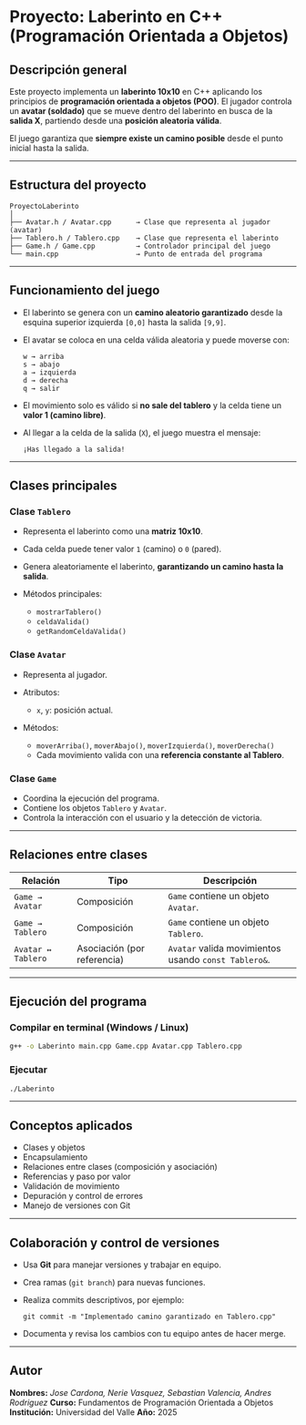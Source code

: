 # Proyecto: Laberinto en C++ (Programación Orientada a Objetos)

## Descripción general

Este proyecto implementa un **laberinto 10x10** en C++ aplicando los principios de **programación orientada a objetos (POO)**.
El jugador controla un **avatar (soldado)** que se mueve dentro del laberinto en busca de la **salida X**, partiendo desde una **posición aleatoria válida**.

El juego garantiza que **siempre existe un camino posible** desde el punto inicial hasta la salida.

---

## Estructura del proyecto

```
ProyectoLaberinto
│
├── Avatar.h / Avatar.cpp      → Clase que representa al jugador (avatar)
├── Tablero.h / Tablero.cpp    → Clase que representa el laberinto
├── Game.h / Game.cpp          → Controlador principal del juego
└── main.cpp                   → Punto de entrada del programa
```

---

## Funcionamiento del juego

* El laberinto se genera con un **camino aleatorio garantizado** desde la esquina superior izquierda `[0,0]` hasta la salida `[9,9]`.
* El avatar se coloca en una celda válida aleatoria y puede moverse con:

  ```
  w → arriba
  s → abajo
  a → izquierda
  d → derecha
  q → salir
  ```
* El movimiento solo es válido si **no sale del tablero** y la celda tiene un **valor 1 (camino libre)**.
* Al llegar a la celda de la salida (`X`), el juego muestra el mensaje:

  ```
  ¡Has llegado a la salida!
  ```

---

## Clases principales

### Clase `Tablero`

* Representa el laberinto como una **matriz 10x10**.
* Cada celda puede tener valor `1` (camino) o `0` (pared).
* Genera aleatoriamente el laberinto, **garantizando un camino hasta la salida**.
* Métodos principales:

  * `mostrarTablero()`
  * `celdaValida()`
  * `getRandomCeldaValida()`

### Clase `Avatar`

* Representa al jugador.
* Atributos:

  * `x`, `y`: posición actual.
* Métodos:

  * `moverArriba()`, `moverAbajo()`, `moverIzquierda()`, `moverDerecha()`
  * Cada movimiento valida con una **referencia constante al Tablero**.

### Clase `Game`

* Coordina la ejecución del programa.
* Contiene los objetos `Tablero` y `Avatar`.
* Controla la interacción con el usuario y la detección de victoria.

---

## Relaciones entre clases

| Relación           | Tipo                        | Descripción                                          |
| ------------------ | --------------------------- | ---------------------------------------------------- |
| `Game → Avatar`    | Composición                 | `Game` contiene un objeto `Avatar`.                  |
| `Game → Tablero`   | Composición                 | `Game` contiene un objeto `Tablero`.                 |
| `Avatar ↔ Tablero` | Asociación (por referencia) | `Avatar` valida movimientos usando `const Tablero&`. |

---

## Ejecución del programa

### Compilar en terminal (Windows / Linux)

```bash
g++ -o Laberinto main.cpp Game.cpp Avatar.cpp Tablero.cpp
```

### Ejecutar

```bash
./Laberinto
```

---

## Conceptos aplicados

* Clases y objetos
* Encapsulamiento
* Relaciones entre clases (composición y asociación)
* Referencias y paso por valor
* Validación de movimiento
* Depuración y control de errores
* Manejo de versiones con Git

---

## Colaboración y control de versiones

* Usa **Git** para manejar versiones y trabajar en equipo.
* Crea ramas (`git branch`) para nuevas funciones.
* Realiza commits descriptivos, por ejemplo:

  ```
  git commit -m "Implementado camino garantizado en Tablero.cpp"
  ```
* Documenta y revisa los cambios con tu equipo antes de hacer merge.

---

## Autor

**Nombres:** *Jose Cardona, Nerie Vasquez, Sebastian Valencia, Andres Rodriguez*
**Curso:** Fundamentos de Programación Orientada a Objetos
**Institución:** Universidad del Valle
**Año:** 2025
